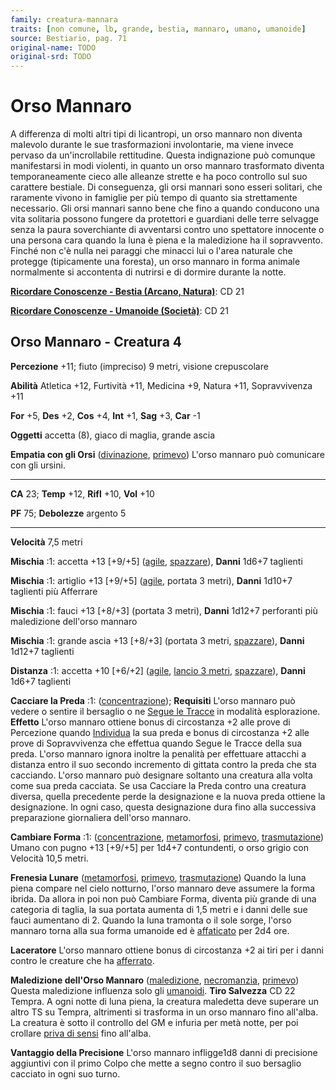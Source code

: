 ```yaml
---
family: creatura-mannara
traits: [non comune, lb, grande, bestia, mannaro, umano, umanoide]
source: Bestiario, pag. 71
original-name: TODO
original-srd: TODO
---
```


# Orso Mannaro

A differenza di molti altri tipi di licantropi, un orso mannaro non diventa
maIevolo durante le sue trasformazioni involontarie, ma viene invece pervaso da
un'incrollabile rettitudine. Questa indignazione può comunque manifestarsi in
modi violenti, in quanto un orso mannaro trasformato diventa temporaneamente
cieco alle alleanze strette e ha poco controllo sul suo carattere bestiale. Di
conseguenza, gli orsi mannari sono esseri solitari, che raramente vivono in
famiglie per più tempo di quanto sia strettamente necessario. Gli orsi mannari
sanno bene che fino a quando conducono una vita solitaria possono fungere da
protettori e guardiani delle terre selvagge senza la paura soverchiante di
avventarsi contro uno spettatore innocente o una persona cara quando la luna è
piena e la maledizione ha il sopravvento. Finché non c'è nulla nei paraggi che
minacci lui o l'area naturale che protegge (tipicamente una foresta), un orso
mannaro in forma animale normalmente si accontenta di nutrirsi e di dormire
durante la notte.

**[Ricordare Conoscenze - Bestia (Arcano, Natura)](/azioni/ricordare-conoscenze)**:
CD 21

**[Ricordare Conoscenze - Umanoide (Società)](/azioni/ricordare-conoscenze)**:
CD 21

## Orso Mannaro - Creatura 4

**Percezione** +11; fiuto (impreciso) 9 metri, visione crepuscolare

**Abilità** Atletica +12, Furtività +11, Medicina +9, Natura +11, Sopravvivenza
+11

**For** +5, **Des** +2, **Cos** +4, **Int** +1, **Sag** +3, **Car** -1

**Oggetti** accetta (8), giaco di maglia, grande ascia

**Empatia con gli Orsi** ([divinazione](/tratti/divinazione),
[primevo](/tratti/primevo)) L'orso mannaro può comunicare con gli ursini.

---

**CA** 23; **Temp** +12, **Rifl** +10, **Vol** +10

**PF** 75; **Debolezze** argento 5

---

**Velocità** 7,5 metri

**Mischia** :1: accetta +13 \[+9/+5] ([agile](/tratti/agile),
[spazzare](/tratti/spazzare)), **Danni** 1d6+7 taglienti

**Mischia** :1: artiglio +13 \[+9/+5] ([agile](/tratti/agile), portata 3 metri),
**Danni** 1d10+7 taglienti più Afferrare

**Mischia** :1: fauci +13 \[+8/+3] (portata 3 metri), **Danni** 1d12+7
perforanti più maledizione dell'orso mannaro

**Mischia** :1: grande ascia +13 \[+8/+3] (portata 3 metri,
[spazzare](/tratti/spazzare)), **Danni** 1d12+7 taglienti

**Distanza** :1: accetta +10 \[+6/+2] ([agile](/tratti/agile),
[lancio 3 metri](/tratti/lancio), [spazzare](/tratti/spazzare)), **Danni** 1d6+7
taglienti

**Cacciare la Preda** :1: ([concentrazione](/tratti/concentrazione));
**Requisiti** L'orso mannaro può vedere o sentire il bersaglio o ne
[Segue le Tracce](/azioni/seguire-tracce) in modalità esplorazione. **Effetto**
L'orso mannaro ottiene bonus di circostanza +2 alle prove di Percezione quando
[Individua](/azioni/individuare) la sua preda e bonus di circostanza +2 alle
prove di Sopravvivenza che effettua quando Segue le Tracce della sua preda.
L'orso mannaro ignora inoltre la penalità per effettuare attacchi a distanza
entro il suo secondo incremento di gittata contro la preda che sta cacciando.
L'orso mannaro può designare soltanto una creatura alla volta come sua preda
cacciata. Se usa Cacciare la Preda contro una creatura diversa, quella
precedente perde la designazione e la nuova preda ottiene la designazione. ln
ogni caso, questa designazione dura fino alla successiva preparazione
giornaliera dell'orso mannaro.

**Cambiare Forma** :1: ([concentrazione](/tratti/concentrazione),
[metamorfosi](/tratti/metamorfosi), [primevo](/tratti/primevo),
[trasmutazione](/tratti/trasmutazione)) Umano con pugno +13 \[+9/+5] per 1d4+7
contundenti, o orso grigio con Velocità 10,5 metri.

**Frenesia Lunare** ([metamorfosi](/tratti/metamorfosi),
[primevo](/tratti/primevo), [trasmutazione](/tratti/trasmutazione)) Quando la
luna piena compare nel cielo notturno, l'orso mannaro deve assumere la forma
ibrida. Da allora in poi non può Cambiare Forma, diventa più grande di una
categoria di taglia, la sua portata aumenta di 1,5 metri e i danni delle sue
fauci aumentano di 2. Quando la luna tramonta o il sole sorge, l'orso mannaro
torna alla sua forma umanoide ed è [affaticato](/condizioni/affaticato) per 2d4
ore.

**Laceratore** L'orso mannaro ottiene bonus di circostanza +2 ai tiri per i
danni contro le creature che ha [afferrato](/condizioni/afferrato).

**Maledizione dell'Orso Mannaro** ([maledizione](/tratti/maledizione),
[necromanzia](/tratti/necromanzia), [primevo](/tratti/primevo)) Questa
maledizione influenza solo gli [umanoidi](/tratti/umanoide). **Tiro Salvezza**
CD 22 Tempra. A ogni notte di luna piena, la creatura maledetta deve superare un
altro TS su Tempra, altrimenti si trasforma in un orso mannaro fino all'alba. La
creatura è sotto il controllo del GM e infuria per metà notte, per poi crollare
[priva di sensi](/condizioni/privo-di-sensi) fino all'alba.

**Vantaggio della Precisione** L'orso mannaro infligge1d8 danni di precisione
aggiuntivi con il primo Colpo che mette a segno contro il suo bersaglio cacciato
in ogni suo turno.
